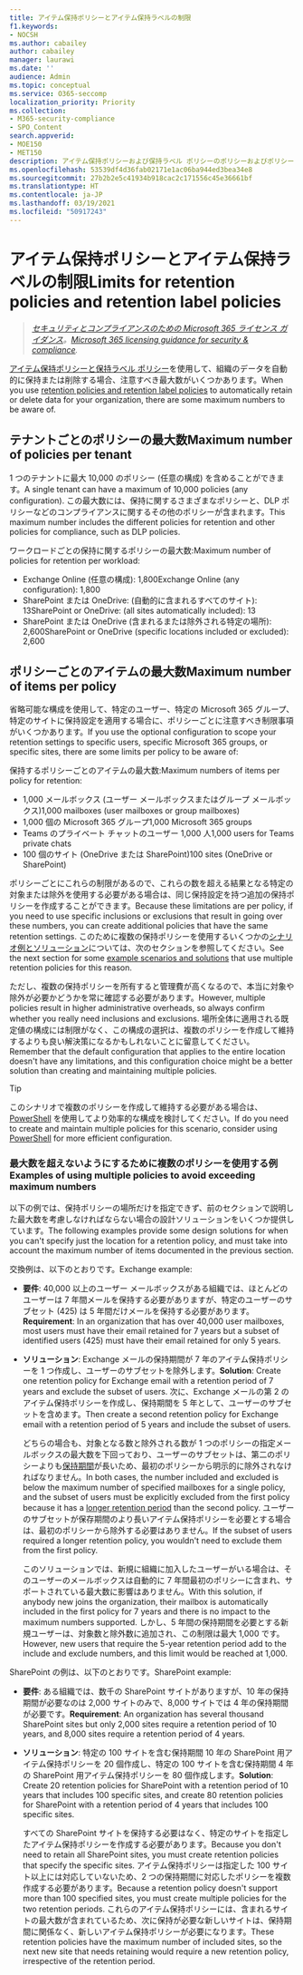 ```yaml
---
title: アイテム保持ポリシーとアイテム保持ラベルの制限
f1.keywords:
- NOCSH
ms.author: cabailey
author: cabailey
manager: laurawi
ms.date: ''
audience: Admin
ms.topic: conceptual
ms.service: O365-seccomp
localization_priority: Priority
ms.collection:
- M365-security-compliance
- SPO_Content
search.appverid:
- MOE150
- MET150
description: アイテム保持ポリシーおよび保持ラベル ポリシーのポリシーおよびポリシーごとの項目の最大数を把握する
ms.openlocfilehash: 53539df4d36fab02171e1ac06ba944ed3bea34e8
ms.sourcegitcommit: 27b2b2e5c41934b918cac2c171556c45e36661bf
ms.translationtype: HT
ms.contentlocale: ja-JP
ms.lasthandoff: 03/19/2021
ms.locfileid: "50917243"
---
```

# <a name="limits-for-retention-policies-and-retention-label-policies"></a><span data-ttu-id="b4e0c-103">アイテム保持ポリシーとアイテム保持ラベルの制限</span><span class="sxs-lookup"><span data-stu-id="b4e0c-103">Limits for retention policies and retention label policies</span></span>

><span data-ttu-id="b4e0c-104">*[セキュリティとコンプライアンスのための Microsoft 365 ライセンス ガイダンス](/office365/servicedescriptions/microsoft-365-service-descriptions/microsoft-365-tenantlevel-services-licensing-guidance/microsoft-365-security-compliance-licensing-guidance)。*</span><span class="sxs-lookup"><span data-stu-id="b4e0c-104">*[Microsoft 365 licensing guidance for security & compliance](/office365/servicedescriptions/microsoft-365-service-descriptions/microsoft-365-tenantlevel-services-licensing-guidance/microsoft-365-security-compliance-licensing-guidance).*</span></span>

<span data-ttu-id="b4e0c-105">[アイテム保持ポリシーと保持ラベル ポリシー](retention.md#retention-policies-and-retention-labels)を使用して、組織のデータを自動的に保持または削除する場合、注意すべき最大数がいくつかあります。</span><span class="sxs-lookup"><span data-stu-id="b4e0c-105">When you use [retention policies and retention label policies](retention.md#retention-policies-and-retention-labels) to automatically retain or delete data for your organization, there are some maximum numbers to be aware of.</span></span>

## <a name="maximum-number-of-policies-per-tenant"></a><span data-ttu-id="b4e0c-106">テナントごとのポリシーの最大数</span><span class="sxs-lookup"><span data-stu-id="b4e0c-106">Maximum number of policies per tenant</span></span>

<span data-ttu-id="b4e0c-107">1 つのテナントに最大 10,000 のポリシー (任意の構成) を含めることができます。</span><span class="sxs-lookup"><span data-stu-id="b4e0c-107">A single tenant can have a maximum of 10,000 policies (any configuration).</span></span> <span data-ttu-id="b4e0c-108">この最大数には、保持に関するさまざまなポリシーと、DLP ポリシーなどのコンプライアンスに関するその他のポリシーが含まれます。</span><span class="sxs-lookup"><span data-stu-id="b4e0c-108">This maximum number includes the different policies for retention and other policies for compliance, such as DLP policies.</span></span>

<span data-ttu-id="b4e0c-109">ワークロードごとの保持に関するポリシーの最大数:</span><span class="sxs-lookup"><span data-stu-id="b4e0c-109">Maximum number of policies for retention per workload:</span></span>

- <span data-ttu-id="b4e0c-110">Exchange Online (任意の構成): 1,800</span><span class="sxs-lookup"><span data-stu-id="b4e0c-110">Exchange Online (any configuration): 1,800</span></span>
- <span data-ttu-id="b4e0c-111">SharePoint または OneDrive: (自動的に含まれるすべてのサイト): 13</span><span class="sxs-lookup"><span data-stu-id="b4e0c-111">SharePoint or OneDrive: (all sites automatically included): 13</span></span>
- <span data-ttu-id="b4e0c-112">SharePoint または OneDrive (含まれるまたは除外される特定の場所): 2,600</span><span class="sxs-lookup"><span data-stu-id="b4e0c-112">SharePoint or OneDrive (specific locations included or excluded): 2,600</span></span>

## <a name="maximum-number-of-items-per-policy"></a><span data-ttu-id="b4e0c-113">ポリシーごとのアイテムの最大数</span><span class="sxs-lookup"><span data-stu-id="b4e0c-113">Maximum number of items per policy</span></span>

<span data-ttu-id="b4e0c-114">省略可能な構成を使用して、特定のユーザー、特定の Microsoft 365 グループ、特定のサイトに保持設定を適用する場合に、ポリシーごとに注意すべき制限事項がいくつかあります。</span><span class="sxs-lookup"><span data-stu-id="b4e0c-114">If you use the optional configuration to scope your retention settings to specific users, specific Microsoft 365 groups, or specific sites, there are some limits per policy to be aware of:</span></span> 

<span data-ttu-id="b4e0c-115">保持するポリシーごとのアイテムの最大数:</span><span class="sxs-lookup"><span data-stu-id="b4e0c-115">Maximum numbers of items per policy for retention:</span></span>

  - <span data-ttu-id="b4e0c-116">1,000 メールボックス (ユーザー メールボックスまたはグループ メールボックス)</span><span class="sxs-lookup"><span data-stu-id="b4e0c-116">1,000 mailboxes (user mailboxes or group mailboxes)</span></span>
  - <span data-ttu-id="b4e0c-117">1,000 個の Microsoft 365 グループ</span><span class="sxs-lookup"><span data-stu-id="b4e0c-117">1,000 Microsoft 365 groups</span></span>
  - <span data-ttu-id="b4e0c-118">Teams のプライベート チャットのユーザー 1,000 人</span><span class="sxs-lookup"><span data-stu-id="b4e0c-118">1,000 users for Teams private chats</span></span>
  - <span data-ttu-id="b4e0c-119">100 個のサイト (OneDrive または SharePoint)</span><span class="sxs-lookup"><span data-stu-id="b4e0c-119">100 sites (OneDrive or SharePoint)</span></span>

<span data-ttu-id="b4e0c-120">ポリシーごとにこれらの制限があるので、これらの数を超える結果となる特定の対象または除外を使用する必要がある場合は、同じ保持設定を持つ追加の保持ポリシーを作成することができます。</span><span class="sxs-lookup"><span data-stu-id="b4e0c-120">Because these limitations are per policy, if you need to use specific inclusions or exclusions that result in going over these numbers, you can create additional policies that have the same retention settings.</span></span> <span data-ttu-id="b4e0c-121">このために複数の保持ポリシーを使用するいくつかの[シナリオ例とソリューション](#examples-of-using-multiple-policies-to-avoid-exceeding-maximum-numbers)については、次のセクションを参照してください。</span><span class="sxs-lookup"><span data-stu-id="b4e0c-121">See the next section for some [example scenarios and solutions](#examples-of-using-multiple-policies-to-avoid-exceeding-maximum-numbers) that use multiple retention policies for this reason.</span></span>

<span data-ttu-id="b4e0c-122">ただし、複数の保持ポリシーを所有すると管理費が高くなるので、本当に対象や除外が必要かどうかを常に確認する必要があります。</span><span class="sxs-lookup"><span data-stu-id="b4e0c-122">However, multiple policies result in higher administrative overheads, so always confirm whether you really need inclusions and exclusions.</span></span> <span data-ttu-id="b4e0c-123">場所全体に適用される既定値の構成には制限がなく、この構成の選択は、複数のポリシーを作成して維持するよりも良い解決策になるかもしれないことに留意してください。</span><span class="sxs-lookup"><span data-stu-id="b4e0c-123">Remember that the default configuration that applies to the entire location doesn't have any limitations, and this configuration choice might be a better solution than creating and maintaining multiple policies.</span></span>

> [!TIP]
> <span data-ttu-id="b4e0c-124">このシナリオで複数のポリシーを作成して維持する必要がある場合は、[PowerShell](retention.md#powershell-cmdlets-for-retention-policies-and-retention-labels) を使用してより効率的な構成を検討してください。</span><span class="sxs-lookup"><span data-stu-id="b4e0c-124">If do you need to create and maintain multiple policies for this scenario, consider using [PowerShell](retention.md#powershell-cmdlets-for-retention-policies-and-retention-labels) for more efficient configuration.</span></span>

### <a name="examples-of-using-multiple-policies-to-avoid-exceeding-maximum-numbers"></a><span data-ttu-id="b4e0c-125">最大数を超えないようにするために複数のポリシーを使用する例</span><span class="sxs-lookup"><span data-stu-id="b4e0c-125">Examples of using multiple policies to avoid exceeding maximum numbers</span></span>

<span data-ttu-id="b4e0c-126">以下の例では、保持ポリシーの場所だけを指定できず、前のセクションで説明した最大数を考慮しなければならない場合の設計ソリューションをいくつか提供しています。</span><span class="sxs-lookup"><span data-stu-id="b4e0c-126">The following examples provide some design solutions for when you can't specify just the location for a retention policy, and must take into account the maximum number of items documented in the previous section.</span></span>

<span data-ttu-id="b4e0c-127">交換例は、以下のとおりです。</span><span class="sxs-lookup"><span data-stu-id="b4e0c-127">Exchange example:</span></span>

- <span data-ttu-id="b4e0c-128">**要件**: 40,000 以上のユーザー メールボックスがある組織では、ほとんどのユーザーは 7 年間メールを保持する必要がありますが、特定のユーザーのサブセット (425) は 5 年間だけメールを保持する必要があります。</span><span class="sxs-lookup"><span data-stu-id="b4e0c-128">**Requirement**: In an organization that has over 40,000 user mailboxes, most users must have their email retained for 7 years but a subset of identified users (425) must have their email retained for only 5 years.</span></span>

- <span data-ttu-id="b4e0c-129">**ソリューション**: Exchange メールの保持期間が 7 年のアイテム保持ポリシーを 1 つ作成し、ユーザーのサブセットを除外します。</span><span class="sxs-lookup"><span data-stu-id="b4e0c-129">**Solution**: Create one retention policy for Exchange email with a retention period of 7 years and exclude the subset of users.</span></span> <span data-ttu-id="b4e0c-130">次に、Exchange メールの第 2 のアイテム保持ポリシーを作成し、保持期間を 5 年として、ユーザーのサブセットを含めます。</span><span class="sxs-lookup"><span data-stu-id="b4e0c-130">Then create a second retention policy for Exchange email with a retention period of 5 years and include the subset of users.</span></span> 
    
    <span data-ttu-id="b4e0c-131">どちらの場合も、対象となる数と除外される数が 1 つのポリシーの指定メールボックスの最大数を下回っており、ユーザーのサブセットは、第二のポリシーよりも[保持期間](retention.md#the-principles-of-retention-or-what-takes-precedence)が長いため、最初のポリシーから明示的に除外されなければなりません。</span><span class="sxs-lookup"><span data-stu-id="b4e0c-131">In both cases, the number included and excluded is below the maximum number of specified mailboxes for a single policy, and the subset of users must be explicitly excluded from the first policy because it has a [longer retention period](retention.md#the-principles-of-retention-or-what-takes-precedence) than the second policy.</span></span> <span data-ttu-id="b4e0c-132">ユーザーのサブセットが保存期間のより長いアイテム保持ポリシーを必要とする場合は、最初のポリシーから除外する必要はありません。</span><span class="sxs-lookup"><span data-stu-id="b4e0c-132">If the subset of users required a longer retention policy, you wouldn't need to exclude them from the first policy.</span></span>
     
    <span data-ttu-id="b4e0c-133">このソリューションでは、新規に組織に加入したユーザーがいる場合は、そのユーザーのメールボックスは自動的に 7 年間最初のポリシーに含まれ、サポートされている最大数に影響はありません。</span><span class="sxs-lookup"><span data-stu-id="b4e0c-133">With this solution, if anybody new joins the organization, their mailbox is automatically included in the first policy for 7 years and there is no impact to the maximum numbers supported.</span></span> <span data-ttu-id="b4e0c-134">しかし、5 年間の保持期間を必要とする新規ユーザーは、対象数と除外数に追加され、この制限は最大 1,000 です。</span><span class="sxs-lookup"><span data-stu-id="b4e0c-134">However, new users that require the 5-year retention period add to the include and exclude numbers, and this limit would be reached at 1,000.</span></span>

<span data-ttu-id="b4e0c-135">SharePoint の例は、以下のとおりです。</span><span class="sxs-lookup"><span data-stu-id="b4e0c-135">SharePoint example:</span></span>

- <span data-ttu-id="b4e0c-136">**要件**: ある組織では、数千の SharePoint サイトがありますが、10 年の保持期間が必要なのは 2,000 サイトのみで、8,000 サイトでは 4 年の保持期間が必要です。</span><span class="sxs-lookup"><span data-stu-id="b4e0c-136">**Requirement**: An organization has several thousand SharePoint sites but only 2,000 sites require a retention period of 10 years, and 8,000 sites require a retention period of 4 years.</span></span>

- <span data-ttu-id="b4e0c-137">**ソリューション**: 特定の 100 サイトを含む保持期間 10 年の SharePoint 用アイテム保持ポリシーを 20 個作成し、特定の 100 サイトを含む保持期間 4 年の SharePoint 用アイテム保持ポリシーを 80 個作成します。</span><span class="sxs-lookup"><span data-stu-id="b4e0c-137">**Solution**: Create 20 retention policies for SharePoint with a retention period of 10 years that includes 100 specific sites, and create 80 retention policies for SharePoint with a retention period of 4 years that includes 100 specific sites.</span></span>
    
    <span data-ttu-id="b4e0c-138">すべての SharePoint サイトを保持する必要はなく、特定のサイトを指定したアイテム保持ポリシーを作成する必要があります。</span><span class="sxs-lookup"><span data-stu-id="b4e0c-138">Because you don't need to retain all SharePoint sites, you must create retention policies that specify the specific sites.</span></span> <span data-ttu-id="b4e0c-139">アイテム保持ポリシーは指定した 100 サイト以上には対応していないため、2 つの保持期間に対応したポリシーを複数作成する必要があります。</span><span class="sxs-lookup"><span data-stu-id="b4e0c-139">Because a retention policy doesn't support more than 100 specified sites, you must create multiple policies for the two retention periods.</span></span> <span data-ttu-id="b4e0c-140">これらのアイテム保持ポリシーには、含まれるサイトの最大数が含まれているため、次に保持が必要な新しいサイトは、保持期間に関係なく、新しいアイテム保持ポリシーが必要になります。</span><span class="sxs-lookup"><span data-stu-id="b4e0c-140">These retention policies  have the maximum number of included sites, so the next new site that needs retaining would require a new retention policy, irrespective of the retention period.</span></span>